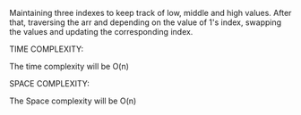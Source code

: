 Maintaining three indexes to keep track of low, middle and high values. After that, traversing the arr and depending on the value of 1's index, swapping the values and updating the corresponding index.

TIME COMPLEXITY:

The time complexity will be O(n)


SPACE COMPLEXITY:

The Space complexity will be O(n)
